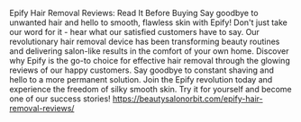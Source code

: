 Epify Hair Removal Reviews: Read It Before Buying
Say goodbye to unwanted hair and hello to smooth, flawless skin with Epify!
Don't just take our word for it - hear what our satisfied customers have to say.
Our revolutionary hair removal device has been transforming beauty routines and delivering salon-like results in the comfort of your own home. 
Discover why Epify is the go-to choice for effective hair removal through the glowing reviews of our happy customers.
Say goodbye to constant shaving and hello to a more permanent solution. Join the Epify revolution today and experience the freedom of silky smooth skin. 
Try it for yourself and become one of our success stories! 
https://beautysalonorbit.com/epify-hair-removal-reviews/

